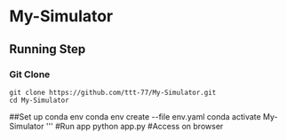 # My-Simulator
## Running Step
### Git Clone  
```
git clone https://github.com/ttt-77/My-Simulator.git 
cd My-Simulator
```
    
##Set up conda env
    conda env create --file env.yaml 
    conda activate My-Simulator '''
#Run app 
  python app.py 
#Access on browser 
